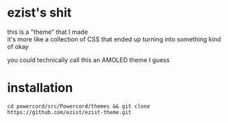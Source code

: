 # ezist's shit
this is a "theme" that I made  
it's more like a collection of CSS that ended up turning into something kind of okay

you could technically call this an AMOLED theme I guess

# installation
`cd powercord/src/Powercord/themes && git clone https://github.com/ezist/ezist-theme.git`